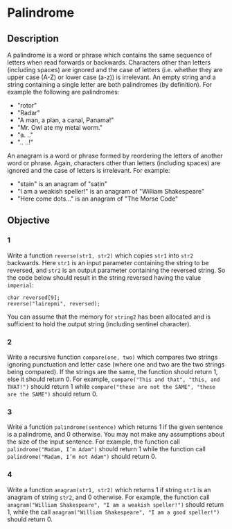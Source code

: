 # Palindrome

## Description

A palindrome is a word or phrase which contains the same sequence of letters when read forwards or backwards. Characters other than letters (including spaces) are ignored and the case of letters (i.e. whether
they are upper case (A-Z) or lower case (a-z)) is irrelevant. An empty string and a string containing a single letter are both palindromes (by definition).
For example the following are palindromes:
* "rotor"
* "Radar"
* "A man, a plan, a canal, Panama!"
* "Mr. Owl ate my metal worm."
* "a. .."
* ".. ..!"

An anagram is a word or phrase formed by reordering the letters of another word or phrase. Again, characters other than letters (including spaces) are ignored and the case of letters is irrelevant.
For example:
* "stain" is an anagram of "satin"
* "I am a weakish speller!" is an anagram of "William Shakespeare"
* "Here come dots..." is an anagram of "The Morse Code"

## Objective

### 1
Write a function `reverse(str1, str2)` which copies `str1` into `str2` backwards. Here `str1` is an input parameter containing the string to be reversed, and `str2` is an output parameter containing the reversed string. So the code below should result in the string reversed having the value `imperial`:
```
char reversed[9];
reverse("lairepmi", reversed);
```
You can assume that the memory for `string2` has been allocated and is sufficient to hold the output string (including sentinel character).

### 2
Write a recursive function `compare(one, two)` which compares two strings ignoring punctuation and letter case (where one and two are the two strings being compared). If the strings are the same, the function should return 1, else it should return 0. For example, `compare("This and that", "this, and THAT!")` should return 1 while `compare("these are not the SAME", "these are the SAME")` should return 0.

### 3
Write a function `palindrome(sentence)` which returns 1 if the given sentence is a palindrome, and 0 otherwise. You may not make any assumptions about the size of the input sentence.
For example, the function call `palindrome("Madam, I’m Adam")` should return 1 while the function call `palindrome("Madam, I’m not Adam")` should return 0.

### 4
Write a function `anagram(str1, str2)` which returns 1 if string `str1` is an anagram of string `str2`, and 0 otherwise. For example, the function call `anagram("William Shakespeare", "I am a weakish speller!")` should return 1, while the call `anagram("William Shakespeare", "I am a good speller!")` should return 0.